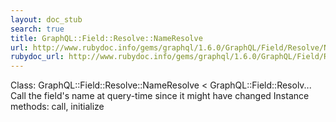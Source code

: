 ```yaml
---
layout: doc_stub
search: true
title: GraphQL::Field::Resolve::NameResolve
url: http://www.rubydoc.info/gems/graphql/1.6.0/GraphQL/Field/Resolve/NameResolve
rubydoc_url: http://www.rubydoc.info/gems/graphql/1.6.0/GraphQL/Field/Resolve/NameResolve
---
```


Class: GraphQL::Field::Resolve::NameResolve < GraphQL::Field::Resolv...
Call the field's name at query-time since it might have changed 
Instance methods:
call, initialize

